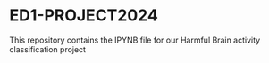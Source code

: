 # ED1-PROJECT2024
This repository contains the IPYNB file for our Harmful Brain activity classification project
